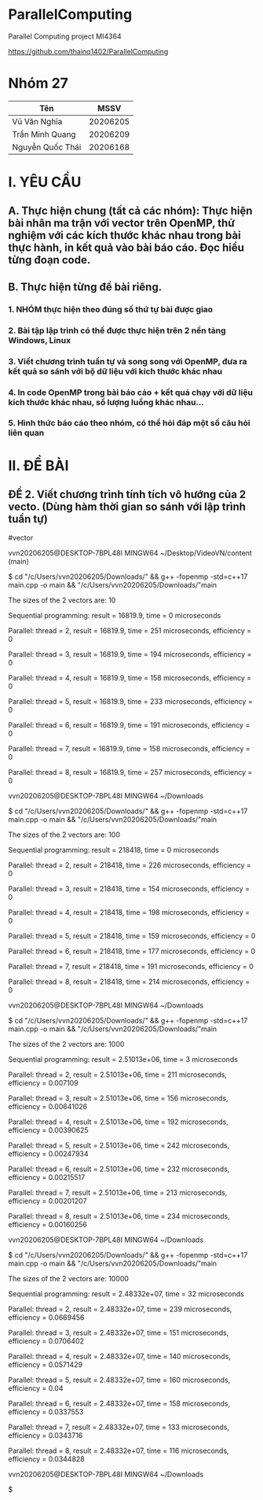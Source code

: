 # ParallelComputing

Parallel Computing project MI4364

https://github.com/thainq1402/ParallelComputing

# Nhóm 27

| Tên              | MSSV     |
| ---------------- | -------- |
| Vũ Văn Nghĩa     | 20206205 |
| Trần Minh Quang  | 20206209 |
| Nguyễn Quốc Thái | 20206168 |

# I. YÊU CẦU

## A. Thực hiện chung (tất cả các nhóm): Thực hiện bài nhân ma trận với vector trên OpenMP, thử nghiệm với các kích thước khác nhau trong bài thực hành, in kết quả vào bài báo cáo. Đọc hiểu từng đoạn code.

## B. Thực hiện từng đề bài riêng.

### 1. NHÓM thực hiện theo đúng số thứ tự bài được giao

### 2. Bài tập lập trình có thể được thực hiện trên 2 nền tảng Windows, Linux

### 3. Viết chương trình tuần tự và song song với OpenMP, đưa ra kết quả so sánh với bộ dữ liệu với kích thước khác nhau

### 4. In code OpenMP trong bài báo cáo + kết quả chạy với dữ liệu kích thước khác nhau, số lượng luồng khác nhau...

### 5. Hình thức báo cáo theo nhóm, có thể hỏi đáp một số câu hỏi liên quan

# II. ĐỀ BÀI

## ĐỀ 2. Viết chương trình tính tích vô hướng của 2 vecto. (Dùng hàm thời gian so sánh với lập trình tuần tự)

<!-- Họp lần 1 ngày 20/11/2023 -->













#vector









vvn20206205@DESKTOP-7BPL48I MINGW64 ~/Desktop/VideoVN/content (main)




$      cd "/c/Users/vvn20206205/Downloads/" && g++ -fopenmp -std=c++17 main.cpp -o main && "/c/Users/vvn20206205/Downloads/"main




The sizes of the 2 vectors are: 10




Sequential programming: result = 16819.9, time = 0 microseconds




Parallel: thread = 2, result = 16819.9, time = 251 microseconds, efficiency = 0




Parallel: thread = 3, result = 16819.9, time = 194 microseconds, efficiency = 0




Parallel: thread = 4, result = 16819.9, time = 158 microseconds, efficiency = 0




Parallel: thread = 5, result = 16819.9, time = 233 microseconds, efficiency = 0




Parallel: thread = 6, result = 16819.9, time = 191 microseconds, efficiency = 0




Parallel: thread = 7, result = 16819.9, time = 158 microseconds, efficiency = 0




Parallel: thread = 8, result = 16819.9, time = 257 microseconds, efficiency = 0









vvn20206205@DESKTOP-7BPL48I MINGW64 ~/Downloads




$      cd "/c/Users/vvn20206205/Downloads/" && g++ -fopenmp -std=c++17 main.cpp -o main && "/c/Users/vvn20206205/Downloads/"main




The sizes of the 2 vectors are: 100




Sequential programming: result = 218418, time = 0 microseconds




Parallel: thread = 2, result = 218418, time = 226 microseconds, efficiency = 0




Parallel: thread = 3, result = 218418, time = 154 microseconds, efficiency = 0




Parallel: thread = 4, result = 218418, time = 198 microseconds, efficiency = 0




Parallel: thread = 5, result = 218418, time = 159 microseconds, efficiency = 0




Parallel: thread = 6, result = 218418, time = 177 microseconds, efficiency = 0




Parallel: thread = 7, result = 218418, time = 191 microseconds, efficiency = 0




Parallel: thread = 8, result = 218418, time = 214 microseconds, efficiency = 0









vvn20206205@DESKTOP-7BPL48I MINGW64 ~/Downloads




$      cd "/c/Users/vvn20206205/Downloads/" && g++ -fopenmp -std=c++17 main.cpp -o main && "/c/Users/vvn20206205/Downloads/"main




The sizes of the 2 vectors are: 1000




Sequential programming: result = 2.51013e+06, time = 3 microseconds




Parallel: thread = 2, result = 2.51013e+06, time = 211 microseconds, efficiency = 0.007109




Parallel: thread = 3, result = 2.51013e+06, time = 156 microseconds, efficiency = 0.00641026




Parallel: thread = 4, result = 2.51013e+06, time = 192 microseconds, efficiency = 0.00390625




Parallel: thread = 5, result = 2.51013e+06, time = 242 microseconds, efficiency = 0.00247934




Parallel: thread = 6, result = 2.51013e+06, time = 232 microseconds, efficiency = 0.00215517




Parallel: thread = 7, result = 2.51013e+06, time = 213 microseconds, efficiency = 0.00201207




Parallel: thread = 8, result = 2.51013e+06, time = 234 microseconds, efficiency = 0.00160256









vvn20206205@DESKTOP-7BPL48I MINGW64 ~/Downloads




$      cd "/c/Users/vvn20206205/Downloads/" && g++ -fopenmp -std=c++17 main.cpp -o main && "/c/Users/vvn20206205/Downloads/"main




The sizes of the 2 vectors are: 10000




Sequential programming: result = 2.48332e+07, time = 32 microseconds




Parallel: thread = 2, result = 2.48332e+07, time = 239 microseconds, efficiency = 0.0669456




Parallel: thread = 3, result = 2.48332e+07, time = 151 microseconds, efficiency = 0.0706402




Parallel: thread = 4, result = 2.48332e+07, time = 140 microseconds, efficiency = 0.0571429




Parallel: thread = 5, result = 2.48332e+07, time = 160 microseconds, efficiency = 0.04




Parallel: thread = 6, result = 2.48332e+07, time = 158 microseconds, efficiency = 0.0337553




Parallel: thread = 7, result = 2.48332e+07, time = 133 microseconds, efficiency = 0.0343716




Parallel: thread = 8, result = 2.48332e+07, time = 116 microseconds, efficiency = 0.0344828









vvn20206205@DESKTOP-7BPL48I MINGW64 ~/Downloads




$




